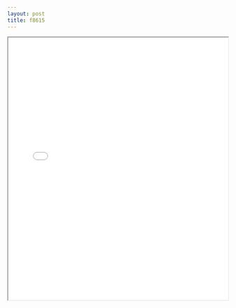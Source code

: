 ```yaml
---
layout: post
title: f8615
---
```


<div class="pdf-container">
<iframe src="/ea/assets/pdfs/misc/f8615.pdf" height="600" width="100%" allowFullScreen="true"></iframe>
</div>

